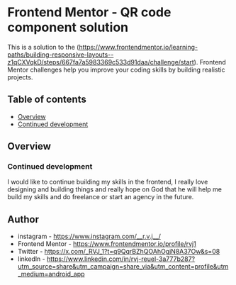 # Frontend Mentor - QR code component solution

This is a solution to the (https://www.frontendmentor.io/learning-paths/building-responsive-layouts--z1qCXVqkD/steps/667fa7a5983369c533d91daa/challenge/start). Frontend Mentor challenges help you improve your coding skills by building realistic projects. 

## Table of contents

- [Overview](#overview)
- [Continued development](#continued-development)

## Overview

### Continued development

I would like to continue building my skills in the frontend, I really love designing and building things and really hope on God that he will help me build my skills and do freelance or start an agency in the future.

## Author

- instagram - https://www.instagram.com/__r.v.j__/
- Frontend Mentor - https://www.frontendmentor.io/profile/rvj1
- Twitter - https://x.com/_RVJ_1?t=q9QqrBZhQOAhOgjN8A37Ow&s=08
- linkedln - https://www.linkedin.com/in/rvj-reuel-3a777b287?utm_source=share&utm_campaign=share_via&utm_content=profile&utm_medium=android_app